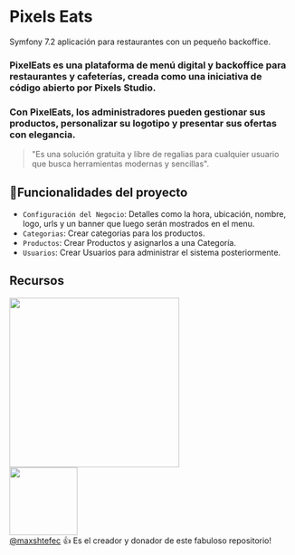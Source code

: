 # Pixels Eats
Symfony 7.2 aplicación para restaurantes con un pequeño backoffice.

### PixelEats es una plataforma de menú digital y backoffice para restaurantes y cafeterías, creada como una iniciativa de código abierto por Pixels Studio.
### Con PixelEats, los administradores pueden gestionar sus productos, personalizar su logotipo y presentar sus ofertas con elegancia.

> "Es una solución gratuita y libre de regalias para cualquier usuario que busca herramientas modernas y sencillas".

## :hammer:Funcionalidades del proyecto
- `Configuración del Negocio`: Detalles como la hora, ubicación, nombre, logo, urls y un banner que luego serán mostrados en el menu.
- `Categorias`: Crear categorias para los productos.
- `Productos`: Crear Productos y asignarlos a una Categoría.
- `Usuarios`: Crear Usuarios para administrar el sistema posteriormente.

## Recursos

[<img src="https://tinypic.host/images/2024/11/10/logo-p-eats.png" width=300>](https://www.linkedin.com/in/maxshtefec/)<br>
[<img src="https://avatars.githubusercontent.com/u/114096255?v=4" width=120>](https://www.linkedin.com/in/maxshtefec/) <br>
[@maxshtefec](https://www.linkedin.com/in/maxshtefec/) :+1: Es el creador y donador de este fabuloso repositorio!

